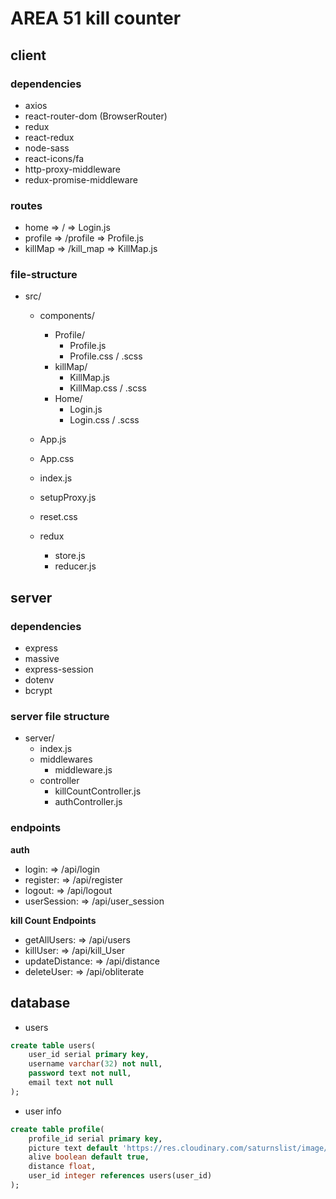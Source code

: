 # AREA 51 kill counter

## client

### dependencies
- axios
- react-router-dom (BrowserRouter)
- redux
- react-redux
- node-sass
- react-icons/fa
- http-proxy-middleware
- redux-promise-middleware

### routes

- home => / => Login.js
- profile => /profile => Profile.js
- killMap => /kill_map => KillMap.js

### file-structure

- src/
    - components/
        - Profile/
            - Profile.js
            - Profile.css / .scss
        - killMap/
            - KillMap.js
            - KillMap.css / .scss
        - Home/
            - Login.js
            - Login.css / .scss
    - App.js
    - App.css
    - index.js
    - setupProxy.js
    
    - reset.css
    - redux
        - store.js
        - reducer.js


## server

### dependencies
- express
- massive
- express-session
- dotenv
- bcrypt

### server file structure
- server/
    - index.js
    - middlewares
        - middleware.js
    - controller
        - killCountController.js
        - authController.js

### endpoints

**auth**

- login: => /api/login
- register: => /api/register
- logout: => /api/logout
- userSession: => /api/user_session

**kill Count Endpoints**

- getAllUsers: => /api/users
- killUser: => /api/kill_User
- updateDistance: => /api/distance
- deleteUser: => /api/obliterate

## database

- users

```sql
create table users(
    user_id serial primary key,
    username varchar(32) not null,
    password text not null,
    email text not null
);
```

- user info

```sql
create table profile(
    profile_id serial primary key,
    picture text default 'https://res.cloudinary.com/saturnslist/image/upload/q_auto/v1561159141/kcopfm6ygbyzgdu2mzxb.jpg',
    alive boolean default true,
    distance float,
    user_id integer references users(user_id)
);
```